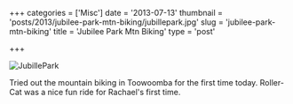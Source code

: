 +++
categories = ['Misc']
date = '2013-07-13'
thumbnail = 'posts/2013/jubilee-park-mtn-biking/jubillepark.jpg'
slug = 'jubilee-park-mtn-biking'
title = 'Jubilee Park Mtn Biking'
type = 'post'

+++

![JubillePark](jubillepark.jpg)

Tried out the mountain biking in Toowoomba for the first time today.
Roller-Cat was a nice fun ride for Rachael's first time.